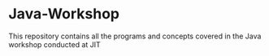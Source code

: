 # Java-Workshop
This repository contains all the programs and concepts covered in the Java workshop conducted at JIT

